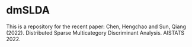 # dmSLDA
This is a repository for the recent paper: Chen, Hengchao and Sun, Qiang (2022). Distributed Sparse Multicategory Discriminant Analysis. AISTATS 2022.
